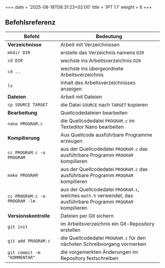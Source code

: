+++
date = '2025-08-18T08:31:23+02:00'
title = 'IPT 1.1'
weight = 6
+++

## Befehlsreferenz

| Befehl | Bedeutung |
|---|---|
|**Verzeichnisse**|Arbeit mit Verzeichnissen|
|`mkdir DIR`|erstelle das Verzeichnis namens `DIR`|
|`cd DIR`|wechsle ins Arbeitsverzeichnis `DIR`|
|`cd ..`|wechsle ins übergeordnete Arbeitsverzeichnis|
|`ls`|Inhalt des Arbeitsverzeichnisses anzeigen|
|**Dateien**|Arbeit mit Dateien|
|`cp SOURCE TARGET`|die Datei `SOURCE` nach `TARGET` kopieren|
|**Bearbeitung**|Quellcodedateien bearbeiten|
|`nano PROGRAM.c`|die Quellcodedatei `PROGRAM.c` im Texteditor Nano bearbeiten|
|**Kompilierung**|Aus Quellcode ausführbare Programme erzeugen|
|`cc PROGRAM.c -o PROGRAM`|aus der Quellcodedatei `PROGRAM.c` das ausführbare Programm `PROGRAM` kompilieren|
|`make PROGRAM`|aus der Quellcodedatei `PROGRAM.c` das ausführbare Programm `PROGRAM` kompilieren|
|`cc PROGRAM.c -o PROGRAM -lm`|aus der Quellcodedatei `PROGRAM.c`, welches `math.h` verwendet, das ausführbare Programm `PROGRAM` kompilieren|
|**Versionskontrolle**|Dateien per Git sichern|
|`git init`|im Arbeitsverzeichnis ein Git-Repository erstellen|
|`git add PROGRAM.c`|die Quellcodedatei `PROGRAM.c` für den nächsten Schreibvorgang vormerken|
|`git commit -m "KOMMENTAR"`|die vorgemerkten Änderungen im Repository festschreiben|

